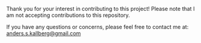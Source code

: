 Thank you for your interest in contributing to this project! Please note that I am not accepting contributions to this repository.

If you have any questions or concerns, please feel free to contact me at: anders.s.kallberg@gmail.com


